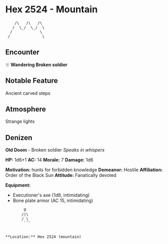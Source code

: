# Hex 2524 - Mountain
```
    /\   /\   /\
   /  \_/  \_/  \
  /            \
 /              \
```

## Encounter

☉ **Wandering Broken soldier**

## Notable Feature

Ancient carved steps

## Atmosphere

Strange lights

## Denizen

**Old Doom** - Broken soldier
*Speaks in whispers*

**HP:** 1d6+1 **AC:** 14 **Morale:** 7
**Damage:** 1d6

**Motivation:** hunts for forbidden knowledge
**Demeanor:** Hostile
**Affiliation:** Order of the Black Sun
**Attitude:** Fanatically devoted

**Equipment:**
- Executioner's axe (1d8, intimidating)
- Bone plate armor (AC 15, intimidating)


```
        O
       /|\
       / \
        ```


**Location:** Hex 2524 (mountain)
